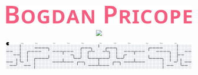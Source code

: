 <p align="center">
  <a href="https://github.com/BogdanPri">
    <img src="https://raw.githubusercontent.com/BogdanPri/BogdanPri/main/.github/images/BogdanPricope.svg" alt="Bogdan Pricope" /></a>
</p>

<p align="center">
  <!-- Typing SVG by DenverCoder1 - https://github.com/DenverCoder1/readme-typing-svg -->
  <a href="https://github.com/DenverCoder1/readme-typing-svg">
    <img src="https://readme-typing-svg.demolab.com?font=Noto+Sans&size=25&weight=500&pause=1000&color=F75C7E&center=true&vCenter=true&width=435&lines=PhD+Researcher+%26+Developer;Rocket+Scientist;Per+scientiam+et+caffeinam%2C+ad+astra!" /></a>
</p>

<picture>
    <source media="(prefers-color-scheme: dark)" srcset="https://raw.githubusercontent.com/BogdanPri/BogdanPri/output/pacman-contribution-graph-dark.svg">
    <source media="(prefers-color-scheme: light)" srcset="https://raw.githubusercontent.com/BogdanPri/BogdanPri/output/pacman-contribution-graph.svg">
    <img alt="pacman contribution graph" src="https://raw.githubusercontent.com/BogdanPri/BogdanPri/output/pacman-contribution-graph.svg">
</picture>
